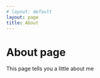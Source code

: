 ```yaml
---
# layout: default
layout: page
title: About
---
```


# About page

This page tells you a little about me